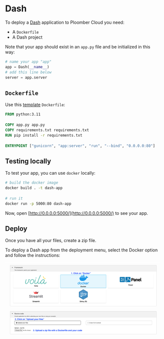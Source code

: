 # Dash

To deploy a [Dash](https://dash.plotly.com/) application to Ploomber Cloud you need:

- A `Dockerfile`
- A Dash project

Note that your app should exist in an `app.py` file and be initialized in this way:

```python
# name your app "app"
app = Dash(__name__)
# add this line below
server = app.server
```

## `Dockerfile`

Use this [template](https://github.com/ploomber/doc/blob/main/examples/dash/simple-app/Dockerfile) `Dockerfile`:

```Dockerfile
FROM python:3.11

COPY app.py app.py
COPY requirements.txt requirements.txt
RUN pip install -r requirements.txt

ENTRYPOINT ["gunicorn", "app:server", "run", "--bind", "0.0.0.0:80"]
```

## Testing locally

To test your app, you can use `docker` locally:

```sh
# build the docker image
docker build . -t dash-app

# run it
docker run -p 5000:80 dash-app
```

Now, open [http://0.0.0.0:5000/](http://0.0.0.0:5000/) to see your app.


## Deploy

Once you have all your files, create a zip file.

To deploy a Dash app from the deployment menu, select the Docker option and follow the instructions:

![](../static/docker.png)